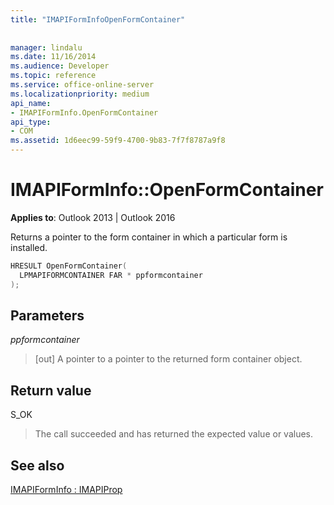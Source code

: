 ```yaml
---
title: "IMAPIFormInfoOpenFormContainer"
 
 
manager: lindalu
ms.date: 11/16/2014
ms.audience: Developer
ms.topic: reference
ms.service: office-online-server
ms.localizationpriority: medium
api_name:
- IMAPIFormInfo.OpenFormContainer
api_type:
- COM
ms.assetid: 1d6eec99-59f9-4700-9b83-7f7f8787a9f8
---
```


# IMAPIFormInfo::OpenFormContainer

  
  
**Applies to**: Outlook 2013 | Outlook 2016 
  
Returns a pointer to the form container in which a particular form is installed.
  
```cpp
HRESULT OpenFormContainer(
  LPMAPIFORMCONTAINER FAR * ppformcontainer
);
```

## Parameters

 _ppformcontainer_
  
> [out] A pointer to a pointer to the returned form container object.
    
## Return value

S_OK 
  
> The call succeeded and has returned the expected value or values.
    
## See also



[IMAPIFormInfo : IMAPIProp](imapiforminfoimapiprop.md)

